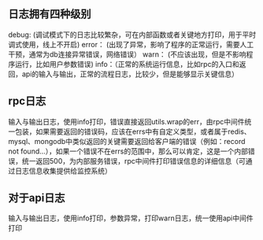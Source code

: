 ## 日志拥有四种级别

debug:  (调试模式下的日志比较繁杂，可在内部函数或者关键地方打印，用于平时调式使用，线上不开启)
error：  (出现了异常，影响了程序的正常运行，需要人工干预，通常为db连接异常错误，网络错误）
warn： (不应该出现，但是不影响程序运行，比如用户参数错误)
info：（正常的系统运行信息，比如rpc的入口和返回，api的输入与输出，正常的流程日志，比较少，但是能够显示关键信息）

## rpc日志

输入与输出日志，使用info打印，错误直接返回utils.wrap的err，由rpc中间件统一包装，如果需要返回的错误码，应该在errs中有自定义类型，或者属于redis、mysql、mongodb中类似返回的关键需要返回给客户端的错误（例如：record not found...），如果一个错误不在errs的范围中，那么可以肯定，这是一个内部错误，统一返回500，为内部服务错误，rpc中间件打印错误信息的详细信息（可通过日志信息收集提供给监控系统）

## 对于api日志

输入与输出日志，使用info打印，参数异常，打印warn日志，统一使用api中间件打印
